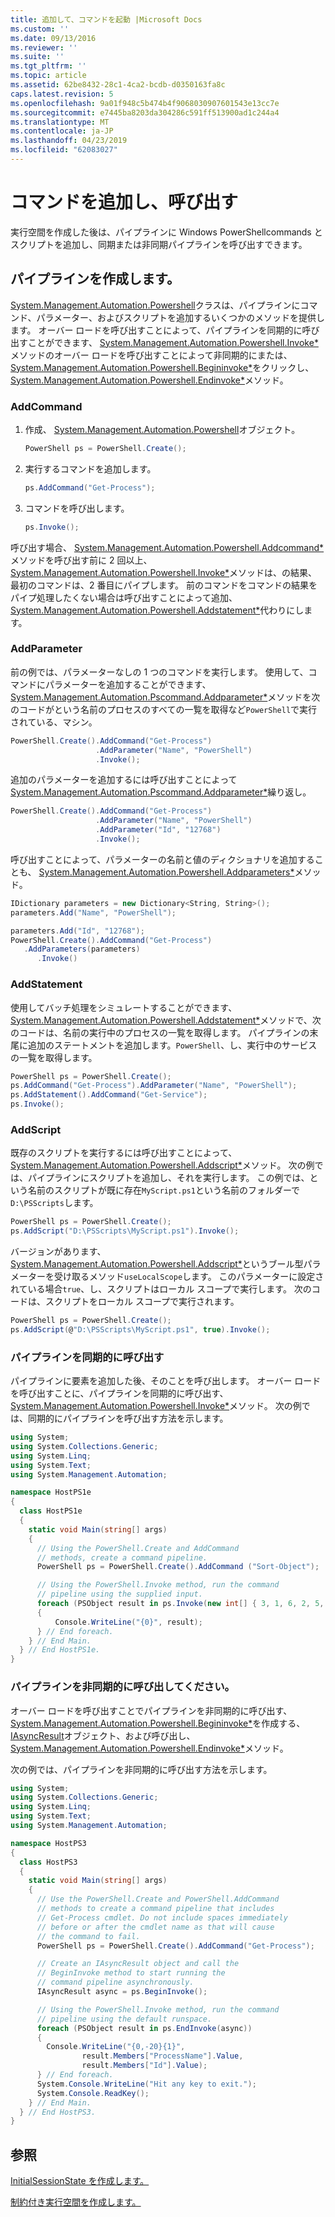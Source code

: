 ```yaml
---
title: 追加して、コマンドを起動 |Microsoft Docs
ms.custom: ''
ms.date: 09/13/2016
ms.reviewer: ''
ms.suite: ''
ms.tgt_pltfrm: ''
ms.topic: article
ms.assetid: 62be8432-28c1-4ca2-bcdb-d0350163fa8c
caps.latest.revision: 5
ms.openlocfilehash: 9a01f948c5b474b4f9068030907601543e13cc7e
ms.sourcegitcommit: e7445ba8203da304286c591ff513900ad1c244a4
ms.translationtype: MT
ms.contentlocale: ja-JP
ms.lasthandoff: 04/23/2019
ms.locfileid: "62083027"
---
```

# <a name="adding-and-invoking-commands"></a>コマンドを追加し、呼び出す

実行空間を作成した後は、パイプラインに Windows PowerShellcommands とスクリプトを追加し、同期または非同期パイプラインを呼び出すできます。

## <a name="creating-a-pipeline"></a>パイプラインを作成します。

 [System.Management.Automation.Powershell](/dotnet/api/system.management.automation.powershell)クラスは、パイプラインにコマンド、パラメーター、およびスクリプトを追加するいくつかのメソッドを提供します。 オーバー ロードを呼び出すことによって、パイプラインを同期的に呼び出すことができます、 [System.Management.Automation.Powershell.Invoke*](/dotnet/api/System.Management.Automation.PowerShell.Invoke)メソッドのオーバー ロードを呼び出すことによって非同期的にまたは、 [System.Management.Automation.Powershell.Begininvoke*](/dotnet/api/System.Management.Automation.PowerShell.BeginInvoke)をクリックし、 [System.Management.Automation.Powershell.Endinvoke*](/dotnet/api/System.Management.Automation.PowerShell.EndInvoke)メソッド。

### <a name="addcommand"></a>AddCommand

1. 作成、 [System.Management.Automation.Powershell](/dotnet/api/system.management.automation.powershell)オブジェクト。

   ```csharp
   PowerShell ps = PowerShell.Create();
   ```

2. 実行するコマンドを追加します。

   ```csharp
   ps.AddCommand("Get-Process");
   ```

3. コマンドを呼び出します。

   ```csharp
   ps.Invoke();
   ```

 呼び出す場合、 [System.Management.Automation.Powershell.Addcommand*](/dotnet/api/System.Management.Automation.PowerShell.AddCommand)メソッドを呼び出す前に 2 回以上、 [System.Management.Automation.Powershell.Invoke*](/dotnet/api/System.Management.Automation.PowerShell.Invoke)メソッドは、の結果、最初のコマンドは、2 番目にパイプします。 前のコマンドをコマンドの結果をパイプ処理したくない場合は呼び出すことによって追加、 [System.Management.Automation.Powershell.Addstatement*](/dotnet/api/System.Management.Automation.PowerShell.AddStatement)代わりにします。

### <a name="addparameter"></a>AddParameter

 前の例では、パラメーターなしの 1 つのコマンドを実行します。 使用して、コマンドにパラメーターを追加することができます、 [System.Management.Automation.Pscommand.Addparameter*](/dotnet/api/System.Management.Automation.PSCommand.AddParameter)メソッドを次のコードがという名前のプロセスのすべての一覧を取得など`PowerShell`で実行されている、マシン。

```csharp
PowerShell.Create().AddCommand("Get-Process")
                   .AddParameter("Name", "PowerShell")
                   .Invoke();
```

 追加のパラメーターを追加するには呼び出すことによって[System.Management.Automation.Pscommand.Addparameter*](/dotnet/api/System.Management.Automation.PSCommand.AddParameter)繰り返し。

```csharp
PowerShell.Create().AddCommand("Get-Process")
                   .AddParameter("Name", "PowerShell")
                   .AddParameter("Id", "12768")
                   .Invoke();
```

 呼び出すことによって、パラメーターの名前と値のディクショナリを追加することも、 [System.Management.Automation.Powershell.Addparameters*](/dotnet/api/System.Management.Automation.PowerShell.AddParameters)メソッド。

```csharp
IDictionary parameters = new Dictionary<String, String>();
parameters.Add("Name", "PowerShell");

parameters.Add("Id", "12768");
PowerShell.Create().AddCommand("Get-Process")
   .AddParameters(parameters)
      .Invoke()

```

### <a name="addstatement"></a>AddStatement

 使用してバッチ処理をシミュレートすることができます、 [System.Management.Automation.Powershell.Addstatement*](/dotnet/api/System.Management.Automation.PowerShell.AddStatement)メソッドで、次のコードは、名前の実行中のプロセスの一覧を取得します。 パイプラインの末尾に追加のステートメントを追加します。`PowerShell`、し、実行中のサービスの一覧を取得します。

```csharp
PowerShell ps = PowerShell.Create();
ps.AddCommand("Get-Process").AddParameter("Name", "PowerShell");
ps.AddStatement().AddCommand("Get-Service");
ps.Invoke();
```

### <a name="addscript"></a>AddScript

 既存のスクリプトを実行するには呼び出すことによって、 [System.Management.Automation.Powershell.Addscript*](/dotnet/api/System.Management.Automation.PowerShell.AddScript)メソッド。 次の例では、パイプラインにスクリプトを追加し、それを実行します。 この例では、という名前のスクリプトが既に存在`MyScript.ps1`という名前のフォルダーで`D:\PSScripts`します。

```csharp
PowerShell ps = PowerShell.Create();
ps.AddScript("D:\PSScripts\MyScript.ps1").Invoke();
```

 バージョンがあります、 [System.Management.Automation.Powershell.Addscript*](/dotnet/api/System.Management.Automation.PowerShell.AddScript)というブール型パラメーターを受け取るメソッド`useLocalScope`します。 このパラメーターに設定されている場合`true`、し、スクリプトはローカル スコープで実行します。 次のコードは、スクリプトをローカル スコープで実行されます。

```csharp
PowerShell ps = PowerShell.Create();
ps.AddScript(@"D:\PSScripts\MyScript.ps1", true).Invoke();
```

### <a name="invoking-a-pipeline-synchronously"></a>パイプラインを同期的に呼び出す

 パイプラインに要素を追加した後、そのことを呼び出します。 オーバー ロードを呼び出すことに、パイプラインを同期的に呼び出す、 [System.Management.Automation.Powershell.Invoke*](/dotnet/api/System.Management.Automation.PowerShell.Invoke)メソッド。 次の例では、同期的にパイプラインを呼び出す方法を示します。

```csharp
using System;
using System.Collections.Generic;
using System.Linq;
using System.Text;
using System.Management.Automation;

namespace HostPS1e
{
  class HostPS1e
  {
    static void Main(string[] args)
    {
      // Using the PowerShell.Create and AddCommand
      // methods, create a command pipeline.
      PowerShell ps = PowerShell.Create().AddCommand ("Sort-Object");

      // Using the PowerShell.Invoke method, run the command
      // pipeline using the supplied input.
      foreach (PSObject result in ps.Invoke(new int[] { 3, 1, 6, 2, 5, 4 }))
      {
          Console.WriteLine("{0}", result);
      } // End foreach.
    } // End Main.
  } // End HostPS1e.
}
```

### <a name="invoking-a-pipeline-asynchronously"></a>パイプラインを非同期的に呼び出してください。

 オーバー ロードを呼び出すことでパイプラインを非同期的に呼び出す、 [System.Management.Automation.Powershell.Begininvoke*](/dotnet/api/System.Management.Automation.PowerShell.BeginInvoke)を作成する、 [IAsyncResult](http://msdn.microsoft.com/library/system.iasyncresult\(v=vs.110\).aspx)オブジェクト、および呼び出し、 [System.Management.Automation.Powershell.Endinvoke*](/dotnet/api/System.Management.Automation.PowerShell.EndInvoke)メソッド。

 次の例では、パイプラインを非同期的に呼び出す方法を示します。

```csharp
using System;
using System.Collections.Generic;
using System.Linq;
using System.Text;
using System.Management.Automation;

namespace HostPS3
{
  class HostPS3
  {
    static void Main(string[] args)
    {
      // Use the PowerShell.Create and PowerShell.AddCommand
      // methods to create a command pipeline that includes
      // Get-Process cmdlet. Do not include spaces immediately
      // before or after the cmdlet name as that will cause
      // the command to fail.
      PowerShell ps = PowerShell.Create().AddCommand("Get-Process");

      // Create an IAsyncResult object and call the
      // BeginInvoke method to start running the
      // command pipeline asynchronously.
      IAsyncResult async = ps.BeginInvoke();

      // Using the PowerShell.Invoke method, run the command
      // pipeline using the default runspace.
      foreach (PSObject result in ps.EndInvoke(async))
      {
        Console.WriteLine("{0,-20}{1}",
                result.Members["ProcessName"].Value,
                result.Members["Id"].Value);
      } // End foreach.
      System.Console.WriteLine("Hit any key to exit.");
      System.Console.ReadKey();
    } // End Main.
  } // End HostPS3.
}
```

## <a name="see-also"></a>参照

 [InitialSessionState を作成します。](./creating-an-initialsessionstate.md)

 [制約付き実行空間を作成します。](./creating-a-constrained-runspace.md)
